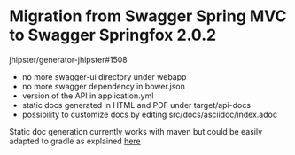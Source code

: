 # Migration from Swagger Spring MVC to Swagger Springfox 2.0.2

jhipster/generator-jhipster#1508

- no more swagger-ui directory under webapp
- no more swagger dependency in bower.json
- version of the API in application.yml
- static docs generated in HTML and PDF under target/api-docs
- possibility to customize docs by editing src/docs/asciidoc/index.adoc

Static doc generation currently works with maven but could be easily adapted to gradle as explained [here](https://github.com/RobWin/swagger2markup)

